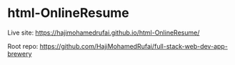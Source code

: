 # html-OnlineResume
Live site: https://hajimohamedrufai.github.io/html-OnlineResume/

Root repo: https://github.com/HajiMohamedRufai/full-stack-web-dev-app-brewery